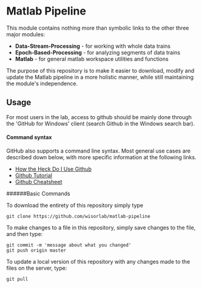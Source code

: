 Matlab Pipeline
===============


This module contains nothing more than symbolic links to the other three major modules:
  - <b>Data-Stream-Processing</b> - for working with whole data trains
  - <b>Epoch-Based-Processing</b> - for analyzing segments of data trains
  - <b>Matlab</b> - for general matlab workspace utilities and functions

The purpose of this repository is to make it easier to download, modify and update the Matlab pipeline in a more holistic manner, while still maintaining the module's independence.

## Usage

For most users in the lab, access to github should be mainly done through the 'GitHub for Windows' client (search Github in the Windows search bar).


#### Command syntax

GitHub also supports a command line syntax. Most general use cases are described down below, with more specific information at the following links.

  - [How the Heck Do I Use Github](http://lifehacker.com/5983680/how-the-heck-do-i-use-github)
  - [Github Tutorial](http://hub.github.com/)
  - [Github Cheatsheet](http://cheat.errtheblog.com/s/git)

######Basic Commands

To download the entirety of this repository simply type

```
git clone https://github.com/wisorlab/matlab-pipeline
```


To make changes to a file in this repository, simply save changes to the file, and then type:

```
git commit -m 'message about what you changed'
git push origin master
```

To update a local version of this repository with any changes made to the files on the server, type:

```
git pull
```

